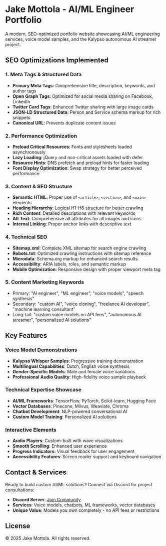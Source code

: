 # Jake Mottola - AI/ML Engineer Portfolio

A modern, SEO-optimized portfolio website showcasing AI/ML engineering services, voice model samples, and the Kalypso autonomous AI streamer project.

## SEO Optimizations Implemented

### 1. Meta Tags & Structured Data
- **Primary Meta Tags**: Comprehensive title, description, keywords, and author tags
- **Open Graph Tags**: Optimized for social media sharing on Facebook, LinkedIn
- **Twitter Card Tags**: Enhanced Twitter sharing with large image cards
- **JSON-LD Structured Data**: Person and Service schema markup for rich snippets
- **Canonical URL**: Prevents duplicate content issues

### 2. Performance Optimization
- **Preload Critical Resources**: Fonts and stylesheets loaded asynchronously
- **Lazy Loading**: jQuery and non-critical assets loaded with defer
- **Resource Hints**: DNS prefetch and preload hints for faster loading
- **Font Display Optimization**: Swap strategy for better perceived performance

### 3. Content & SEO Structure
- **Semantic HTML**: Proper use of `<article>`, `<section>`, and `<main>` elements
- **Heading Hierarchy**: Logical H1-H6 structure for better crawling
- **Rich Content**: Detailed descriptions with relevant keywords
- **Alt Text**: Comprehensive alt attributes for all images and icons
- **Internal Linking**: Proper anchor links with descriptive text

### 4. Technical SEO
- **Sitemap.xml**: Complete XML sitemap for search engine crawling
- **Robots.txt**: Optimized crawling instructions with sitemap reference
- **Microdata**: Schema.org markup for enhanced search results
- **Accessibility**: ARIA labels, roles, and semantic markup
- **Mobile Optimization**: Responsive design with proper viewport meta tag

### 5. Content Marketing Keywords
- Primary: "AI engineer", "ML engineer", "voice models", "speech synthesis"
- Secondary: "custom AI", "voice cloning", "freelance AI developer", "machine learning consultant"
- Long-tail: "custom voice models no API fees", "autonomous AI streamer", "personalized AI solutions"

## Key Features

### Voice Model Demonstrations
- **Kalypso Whisper Samples**: Progressive training demonstration
- **Multilingual Capabilities**: Dutch, English voice synthesis
- **Gender-Specific Models**: Male and female voice variations
- **Professional Audio Quality**: High-fidelity voice sample playback

### Technical Expertise Showcase
- **AI/ML Frameworks**: TensorFlow, PyTorch, Scikit-learn, Hugging Face
- **Vector Databases**: Pinecone, Milvus, Weaviate, Chroma
- **Chatbot Development**: NLP-powered conversational AI
- **Custom Model Training**: Personalized AI solutions

### Interactive Elements
- **Audio Players**: Custom-built with wave visualizations
- **Smooth Scrolling**: Enhanced user experience
- **Progress Indicators**: Visual feedback for user engagement
- **Accessibility Features**: Screen reader support and keyboard navigation

## Contact & Services

Ready to build custom AI/ML solutions? Connect via Discord for project consultations:
- **Discord Server**: [Join Community](https://discord.gg/mQr8YSSKYk)
- **Services**: Voice models, chatbots, ML frameworks, vector databases
- **Unique Value**: Models you own completely - no API fees or restrictions

## License

© 2025 Jake Mottola. All rights reserved.
